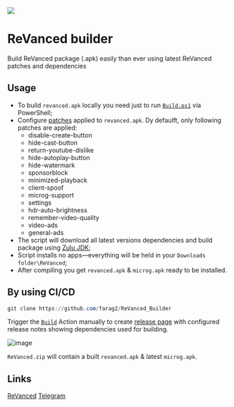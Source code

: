 <a href="https://github.com/farag2/ReVanced_Builder/actions"><img src="https://img.shields.io/github/workflow/status/farag2/ReVanced_Builder/Build?label=GitHub%20Actions&logo=GitHub"></a>

# ReVanced builder

Build ReVanced package (.apk) easily than ever using latest ReVanced patches and dependencies

## Usage

* To build `revanced.apk` locally you need just to run [`Build.ps1`](https://github.com/farag2/ReVanced_Builder/blob/main/Build.ps1) via PowerShell;
* Configure [patches](https://github.com/revanced/revanced-patches) applied to `revanced.apk`. Dy defaulft, only following patches are applied:
  * disable-create-button
  * hide-cast-button
  * return-youtube-dislike
  * hide-autoplay-button
  * hide-watermark
  * sponsorblock
  * minimized-playback
  * client-spoof
  * microg-support
  * settings
  * hdr-auto-brightness
  * remember-video-quality
  * video-ads
  * general-ads
* The script will download all latest versions dependencies and build package using [Zulu JDK](https://www.azul.com/downloads/?package=jdk);
* Script installs no apps—everything will be held in your `Downloads folder\ReVanced`;
* After compiling you get `revanced.apk` & `microg.apk` ready to be installed.

## By using CI/CD

```powershell
git clone https://github.com/farag2/ReVanced_Builder
```
Trigger the [`Build`](https://github.com/farag2/ReVanced_Builder/actions/workflows/Build.yml) Action manually to create [release page](https://github.com/farag2/ReVanced_Builder/releases/latest) with configured release notes showing dependencies used for building.

![image](https://user-images.githubusercontent.com/10544660/187949763-82fd7a07-8e4e-4527-b631-11920077141f.png)

`ReVanced.zip` will contain a built `revanced.apk` & latest `microg.apk`.

## Links

[ReVanced](https://github.com/revanced)
[Telegram](https://t.me/sophia_chat)
